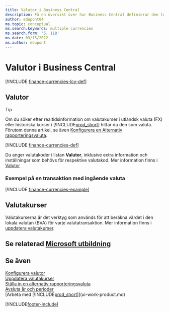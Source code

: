 ```yaml
---
title: Valutor i Business Central
description: Få en översikt över hur Business Central definierar den lokala valutan jämfört med de utländska valutor som du handlar med.
author: edupont04
ms.topic: conceptual
ms.search.keywords: multiple currencies
ms.search.form: '5, 118'
ms.date: 03/15/2022
ms.author: edupont
---
```

# <a name="currencies-in-business-central" />Valutor i Business Central

[!INCLUDE [finance-currencies-lcy-def](includes/finance-currencies-lcy-def.md)]

## <a name="currencies" />Valutor

> [!TIP]  
> Om du söker efter realtidsinformation om valutakurser i utländsk valuta (FX) eller historiska kurser i [!INCLUDE[prod_short](includes/prod_short.md)] hittar du den som valuta. Förutom denna artikel, se även [Konfigurera en Alternativ rapporteringsvaluta](finance-how-setup-additional-currencies.md).

[!INCLUDE [finance-currencies-def](includes/finance-currencies-def.md)]

Du anger valutakoder i listan **Valutor**, inklusive extra information och inställningar som behövs för respektive valutakod. Mer information finns i [Valutor](finance-set-up-currencies.md#curr)

### <a name="example-of-a-receivable-currency-transaction" />Exempel på en transaktion med ingående valuta

[!INCLUDE [finance-currencies-example](includes/finance-currencies-example.md)]

## <a name="exchange-rates" />Valutakurser

Valutakurserna är det verktyg som används för att beräkna värdet i den lokala valutan (BVA) för varje valutatransaktion. Mer information finns i [uppdatera valutakurser](finance-how-update-currencies.md).  

## <a name="see-related-microsoft-trainingtrainingpathsuse-multiple-currencies-dynamics--business-central" />Se relaterad [Microsoft utbildning](/training/paths/use-multiple-currencies-dynamics-365-business-central/)

## <a name="see-also" />Se även

[Konfigurera valutor](finance-set-up-currencies.md)  
[Uppdatera valutakurser](finance-how-update-currencies.md)  
[Ställa in en alternativ rapporteringsvaluta](finance-how-setup-additional-currencies.md)  
[Avsluta år och perioder](year-close-years-periods.md)  
[Arbeta med [!INCLUDE[prod_short](includes/prod_short.md)]](ui-work-product.md)


[!INCLUDE[footer-include](includes/footer-banner.md)]
